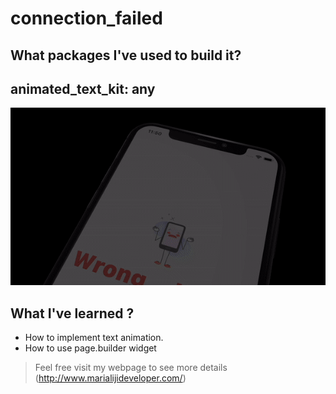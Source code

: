 # connection_failed

## What packages I've used to build it?

## animated_text_kit: any

![Output sample](ezgif.com-video-to-gif(2).gif)


## What I've learned ?

- How to implement text animation.
- How to use page.builder widget



>Feel free visit my webpage to see more details (http://www.marialijideveloper.com/)

